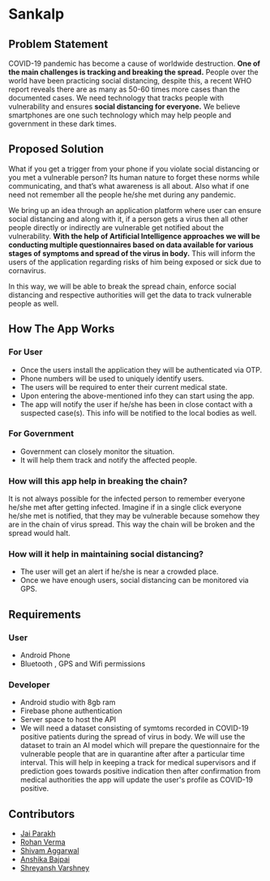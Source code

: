 # Sankalp

## Problem Statement

COVID-19 pandemic has become a cause of worldwide destruction. <b>One of the main challenges is tracking and breaking the spread.</b> People over the world have been practicing social distancing, despite this, a recent WHO report reveals there are as many as 50-60 times more cases than the documented cases.
We need technology that tracks people with vulnerability and ensures <b>social distancing for everyone.</b>
We believe smartphones are one such technology which may help people and government in these dark times.

## Proposed Solution

What if you get a trigger from your phone if you violate social distancing or you met a vulnerable person? Its human nature to forget these norms while communicating, and that’s what awareness is all about. Also what if one need not remember all the people he/she met during any pandemic. 

We bring up an idea through an application platform where user can ensure social distancing and along with it, if a person gets a virus then all other people directly or indirectly are vulnerable get notified about the vulnerability. <b>With the help of Artificial Intelligence approaches we will be conducting multiple questionnaires based on data available for various stages of symptoms and spread of the virus in body.</b> This will inform the users of the application regarding risks of him being exposed or sick due to cornavirus.

In this way, we will be able to break the spread chain, enforce social distancing and respective authorities will get the data to track vulnerable people as well.

## How The App Works

### For User
- Once the users install the application they will be authenticated via OTP.
- Phone numbers will be used to uniquely identify users.
- The users will be required to enter their current medical state.
- Upon entering the above-mentioned info they can start using the app.
- The app will notify the user if he/she has been in close contact with a suspected case(s). This info will be notified to the local bodies as well.

### For Government
- Government can closely monitor the situation.
- It will help them track and notify the affected people.

### How will this app help in breaking the chain?
It is not always possible for the infected person to remember everyone he/she met after getting infected. Imagine if in a single click everyone he/she met is notified, that they may be vulnerable because somehow they are in the chain of virus spread. This way the chain will be broken and the spread would halt.


### How will it help in maintaining social distancing?
- The user will get an alert if he/she is near a crowded place.
- Once we have enough users, social distancing can be monitored via GPS.

## Requirements

### User
- Android Phone
- Bluetooth , GPS and Wifi permissions

### Developer
- Android studio with 8gb ram
- Firebase phone authentication
- Server space to host the API
- We will need a dataset consisting of symtoms recorded in COVID-19 positive patients during the spread of virus in body. We will use the dataset to train an AI model which will prepare the questionnaire for the vulnerable people that are in quarantine after after a particular time interval. This will help in keeping a track for medical supervisors and if prediction goes towards positive indication then after confirmation from medical authorities the app will update the user's profile as COVID-19 positive.

## Contributors

- [Jai Parakh](https://www.linkedin.com/in/jai-parakh-5626b4178/)
- [Rohan Verma](https://www.linkedin.com/in/rsrohanverma/)
- [Shivam Aggarwal](https://www.linkedin.com/in/shivam-aggarwal-4a65a2184/)
- [Anshika Bajpai](https://www.linkedin.com/in/anshika-bajpai-67b593192/)
- [Shreyansh Varshney](https://www.linkedin.com/in/shreyanshvarshney/)
